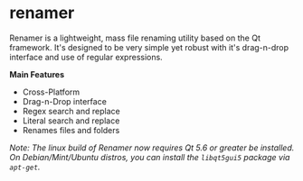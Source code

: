 # renamer
Renamer is a lightweight, mass file renaming utility based on the Qt framework. It's designed to be very simple yet robust with it's drag-n-drop interface and use of regular expressions.

**Main Features**
* Cross-Platform
* Drag-n-Drop interface
* Regex search and replace
* Literal search and replace
* Renames files and folders

*Note: The linux build of Renamer now requires Qt 5.6 or greater be installed. On Debian/Mint/Ubuntu distros, you can install the `libqt5gui5` package via `apt-get`.*
